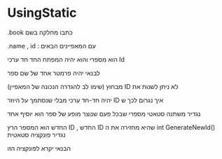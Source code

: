 # UsingStatic

.book כתבו מחלקה בשם

.name , id   : עם המאפיינים הבאים

הוא מספרי והוא יהיה המפתח החד חד ערכי Id

לבנאי יהיה פרמטר אחד של שם ספר

מבחוץ (שימו לב להגדרה הנכונה של המאפיין) ID לא ניתן לשנות את
 
יהיה חד-חד ערכי מבלי שנסתמך על היוזר ID איך נגרום לכך ש

נגדיר משתנה סטאטי מספרי שבכל פעם שנוצר מופע של ספר הוא יוסיף אחד 

החדש הוא המספר הרץ ID , החדש ID שהיא מחזירה את ה int GenerateNewId() נגדיר פונקציה סטאטית

הבנאי יקרא לפונקציה הזו
